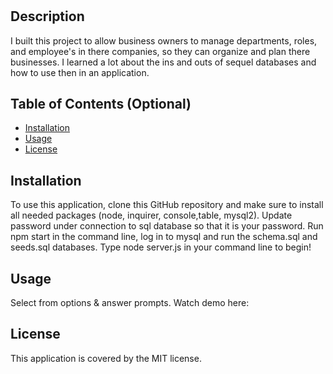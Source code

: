 # <employee-tracker>

## Description

I built this project to allow business owners to manage departments, roles, and employee's in there companies, so they can organize and plan there businesses. I learned a lot about the ins and outs of sequel databases and how to use then in an application.

## Table of Contents (Optional)

- [Installation](#installation)
- [Usage](#usage)
- [License](#license)

## Installation

To use this application, clone this GitHub repository and make sure to install all needed packages (node, inquirer, console,table, mysql2). Update password under connection to sql database so that it is your password. Run npm start in the command line, log in to mysql and run the schema.sql and seeds.sql databases. Type node server.js in your command line to begin!

## Usage

Select from options & answer prompts. Watch demo here: 


## License

This application is covered by the MIT license.